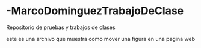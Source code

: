 # -MarcoDominguezTrabajoDeClase

Repositorio de pruebas y trabajos de clases

este es una archivo que muestra como mover una figura en una pagina web
